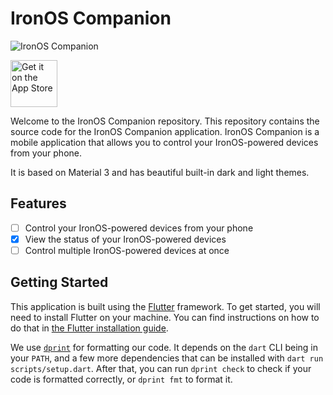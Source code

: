 # IronOS Companion

![IronOS Companion](https://raw.githubusercontent.com/aguilaair/IronOS_Companion/main/marketing/Logo%20Beta.svg)

<a href='https://l.edm.sh/ironOS-iOS'><img alt='Get it on the App Store' src='https://developer.apple.com/assets/elements/badges/download-on-the-app-store.svg' height=75/></a> 

Welcome to the IronOS Companion repository. This repository contains the source code for the IronOS Companion application. IronOS Companion is a mobile application that allows you to control your IronOS-powered devices from your phone.

It is based on Material 3 and has beautiful built-in dark and light themes.

## Features

- [ ] Control your IronOS-powered devices from your phone
- [x] View the status of your IronOS-powered devices
- [ ] Control multiple IronOS-powered devices at once

## Getting Started

This application is built using the [Flutter](https://flutter.dev/) framework. To get started, you will need to install Flutter on your machine. You can find instructions on how to do that in [the Flutter installation guide](https://flutter.dev/docs/get-started/install).

We use [`dprint`](https://dprint.dev) for formatting our code. It depends on the `dart` CLI being in your `PATH`, and a few more dependencies that can be installed with `dart run scripts/setup.dart`. After that, you can run `dprint check` to check if your code is formatted correctly, or `dprint fmt` to format it.
